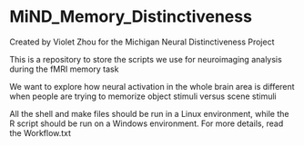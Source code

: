 # MiND_Memory_Distinctiveness
Created by Violet Zhou for the Michigan Neural Distinctiveness Project

This is a repository to store the scripts we use for neuroimaging analysis during the fMRI memory task

We want to explore how neural activation in the whole brain area is different when people are trying to memorize object stimuli versus scene stimuli

All the shell and make files should be run in a Linux environment, while the R script should be run on a Windows environment.
For more details, read the Workflow.txt

